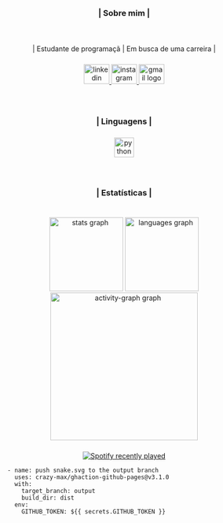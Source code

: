 <br clear="both">

<h3 align="center">| Sobre mim |</h3>

###

<br clear="both">

<p align="center">| Estudante de programaçã | Em busca de uma carreira |</p>

###

<div align="center">
  <a href="https://www.linkedin.com/in/lucasbezerra2002/" target="_blank">
    <img src="https://raw.githubusercontent.com/maurodesouza/profile-readme-generator/master/src/assets/icons/social/linkedin/default.svg" width="52" height="40" alt="linkedin logo"  />
  </a>
  <a href="https://www.instagram.com/d4vidls/" target="_blank">
    <img src="https://raw.githubusercontent.com/maurodesouza/profile-readme-generator/master/src/assets/icons/social/instagram/default.svg" width="52" height="40" alt="instagram logo"  />
  </a>
  <a href="contatolucasbezerraa@gmail.com" target="_blank">
    <img src="https://raw.githubusercontent.com/maurodesouza/profile-readme-generator/master/src/assets/icons/social/gmail/default.svg" width="52" height="40" alt="gmail logo"  />
  </a>
</div>

###

<br clear="both">

<h3 align="center">| Linguagens |</h3>

###

<div align="center">
  <img src="https://skillicons.dev/icons?i=py" height="40" alt="python logo"  />
</div>

###

<br clear="both">

<h3 align="center">| Estatísticas |</h3>

###

<br clear="both">

<div align="center">
  <img src="https://github-readme-stats.vercel.app/api?username=D4VIDz&hide_title=false&hide_rank=false&show_icons=true&include_all_commits=true&count_private=true&disable_animations=false&theme=radical&locale=pt-br&hide_border=false&order=1" height="150" alt="stats graph"  />
  <img src="https://github-readme-stats.vercel.app/api/top-langs?username=D4VIDz&locale=pt-br&hide_title=false&layout=compact&card_width=320&langs_count=5&theme=radical&hide_border=false&order=2" height="150" alt="languages graph"  />
  <img src="https://github-readme-activity-graph.vercel.app/graph?username=D4VIDz&radius=16&theme=redical&area=true&order=5" height="300" alt="activity-graph graph"  />
</div>

###

<div align="center">
  <a href="https://open.spotify.com/user/3176jmmxkz62r4jjpgnwvjikms54">
    <img src="https://spotify-recently-played-readme.vercel.app/api?user=3176jmmxkz62r4jjpgnwvjikms54&count=1&unique=true" alt="Spotify recently played"  />
  </a>
</div>

      - name: push snake.svg to the output branch
        uses: crazy-max/ghaction-github-pages@v3.1.0
        with:
          target_branch: output
          build_dir: dist
        env:
          GITHUB_TOKEN: ${{ secrets.GITHUB_TOKEN }}
